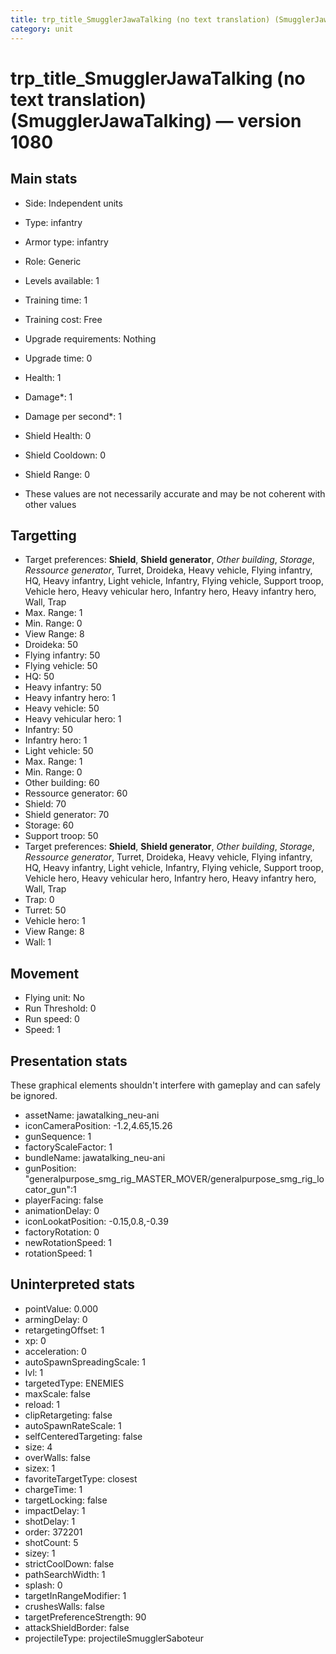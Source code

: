```yaml
---
title: trp_title_SmugglerJawaTalking (no text translation) (SmugglerJawaTalking)
category: unit
---
```


# trp_title_SmugglerJawaTalking (no text translation) (SmugglerJawaTalking) — version 1080

## Main stats

  * Side: Independent units
  * Type: infantry
  * Armor type: infantry
  * Role: Generic
  * Levels available: 1
  * Training time: 1
  * Training cost: Free
  * Upgrade requirements: Nothing
  * Upgrade time: 0
  * Health: 1
  * Damage*: 1
  * Damage per second*: 1
  * Shield Health: 0
  * Shield Cooldown: 0
  * Shield Range: 0

* These values are not necessarily accurate and may be not coherent with other values

## Targetting

  * Target preferences: **Shield**, **Shield generator**, _Other building_, _Storage_, _Ressource generator_, Turret, Droideka, Heavy vehicle, Flying infantry, HQ, Heavy infantry, Light vehicle, Infantry, Flying vehicle, Support troop, Vehicle hero, Heavy vehicular hero, Infantry hero, Heavy infantry hero, Wall, Trap
  * Max. Range: 1
  * Min. Range: 0
  * View Range: 8
  * Droideka: 50
  * Flying infantry: 50
  * Flying vehicle: 50
  * HQ: 50
  * Heavy infantry: 50
  * Heavy infantry hero: 1
  * Heavy vehicle: 50
  * Heavy vehicular hero: 1
  * Infantry: 50
  * Infantry hero: 1
  * Light vehicle: 50
  * Max. Range: 1
  * Min. Range: 0
  * Other building: 60
  * Ressource generator: 60
  * Shield: 70
  * Shield generator: 70
  * Storage: 60
  * Support troop: 50
  * Target preferences: **Shield**, **Shield generator**, _Other building_, _Storage_, _Ressource generator_, Turret, Droideka, Heavy vehicle, Flying infantry, HQ, Heavy infantry, Light vehicle, Infantry, Flying vehicle, Support troop, Vehicle hero, Heavy vehicular hero, Infantry hero, Heavy infantry hero, Wall, Trap
  * Trap: 0
  * Turret: 50
  * Vehicle hero: 1
  * View Range: 8
  * Wall: 1

## Movement

  * Flying unit: No
  * Run Threshold: 0
  * Run speed: 0
  * Speed: 1

## Presentation stats

These graphical elements shouldn't interfere with gameplay and can safely be ignored.

  * assetName: jawatalking_neu-ani
  * iconCameraPosition: -1.2,4.65,15.26
  * gunSequence: 1
  * factoryScaleFactor: 1
  * bundleName: jawatalking_neu-ani
  * gunPosition: "generalpurpose_smg_rig_MASTER_MOVER/generalpurpose_smg_rig_locator_gun":1
  * playerFacing: false
  * animationDelay: 0
  * iconLookatPosition: -0.15,0.8,-0.39
  * factoryRotation: 0
  * newRotationSpeed: 1
  * rotationSpeed: 1

## Uninterpreted stats

  * pointValue: 0.000
  * armingDelay: 0
  * retargetingOffset: 1
  * xp: 0
  * acceleration: 0
  * autoSpawnSpreadingScale: 1
  * lvl: 1
  * targetedType: ENEMIES
  * maxScale: false
  * reload: 1
  * clipRetargeting: false
  * autoSpawnRateScale: 1
  * selfCenteredTargeting: false
  * size: 4
  * overWalls: false
  * sizex: 1
  * favoriteTargetType: closest
  * chargeTime: 1
  * targetLocking: false
  * impactDelay: 1
  * shotDelay: 1
  * order: 372201
  * shotCount: 5
  * sizey: 1
  * strictCoolDown: false
  * pathSearchWidth: 1
  * splash: 0
  * targetInRangeModifier: 1
  * crushesWalls: false
  * targetPreferenceStrength: 90
  * attackShieldBorder: false
  * projectileType: projectileSmugglerSaboteur

